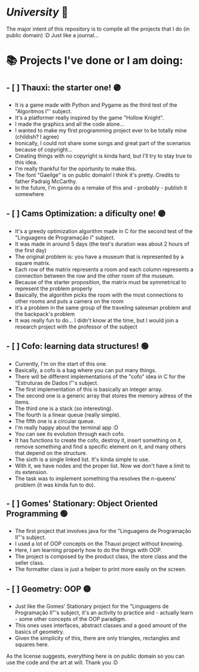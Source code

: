 # *University* :memo:

The major intent of this repository is to compile all the projects that I do (in public domain) :D
Just like a journal...

# :books: Projects I've done or I am doing:

## - [ ] **Thauxi: the starter one!** :purple_circle:
* It is a game made with Python and Pygame as the third test of the "Algoritmos I"' subject.
* It's a platformer really inspired by the game "Hollow Knight".
* I made the graphics and all the code alone...
* I wanted to make my first programming project ever to be totally mine (childish? I agree)
* Ironically, I could not share some songs and great part of the scenarios because of copyright...
* Creating things with no copyright is kinda hard, but I'll try to stay true to this idea.
* I'm really thankful for the oportunity to make this.
* The font "Gaeilge" is on public domain! I think it's pretty. Credits to father Padraig McCarthy.
* In the future, I'm gonna do a remake of this and - probably - publish it somewhere

## - [ ] **Cams Optimization: a dificulty one!** :purple_circle:
* It's a greedy optimization algorithm made in C for the second test of the "Linguagens de Programação I" subject.
* It was made in around 5 days (the test's duration was about 2 hours of the first day)
* The original problem is: you have a museum that is represented by a square matrix.
* Each row of the matrix represents a room and each column represents a connection between the row and the other room of the museum.
* Because of the starter proposition, the matrix must be symmetrical to represent the problem properly
* Basically, the algorithm picks the room with the most connections to other rooms and puts a camera on the room
* It's a problem in the same group of the traveling salesman problem and the backpack's problem
* It was really fun to do... I didn't know at the time, but I would join a research project with the professor of the subject

## - [ ] **Cofo: learning data structures!** :green_circle:
* Currently, I'm on the start of this one.
* Basically, a cofo is a bag where you can put many things.
* There will be different implementations of the "cofo" idea in C for the "Estruturas de Dados I"'s subject.
* The first implementation of this is basically an integer array.
* The second one is a generic array that stores the memory adress of the items.
* The third one is a stack (so interesting).
* The fourth is a linear queue (really simple).
* The fifth one is a circular queue.
* I'm really happy about the terminal app :D
* You can see its evolution through each cofo.
* It has functions to create the cofo, destroy it, insert something on it, remove something and find a specific element on it, and many others that depend on the structure.
* The sixth is a single linked list. It's kinda simple to use.
* With it, we have nodes and the proper list. Now we don't have a limit to its extension.
* The task was to implement something tha resolves the n-queens' problem (it was kinda fun to do).

## - [ ] **Gomes' Stationary: Object Oriented Programming** :green_circle:
* The first project that involves java for the "Linguagens de Programação II"'s subject.
* I used a lot of OOP concepts on the Thauxi project without knowing.
* Here, I am learning properly how to do the things with OOP.
* The project is composed by the product class, the store class and the seller class.
* The formatter class is just a helper to print more easily on the screen.

## - [ ] **Geometry: OOP** :yellow_circle:
* Just like the Gomes' Stationary project for the "Linguagens de Programação II"'s subject, it's an activity to practice and - actually learn - some other concepts of the OOP paradigm.
* This ones uses interfaces, abstract classes and a good amount of the basics of geometry.
* Given the simplicity of this, there are only triangles, rectangles and squares here.

As the license suggests, everything here is on public domain so you can use the code and the art at will.
Thank you :D
